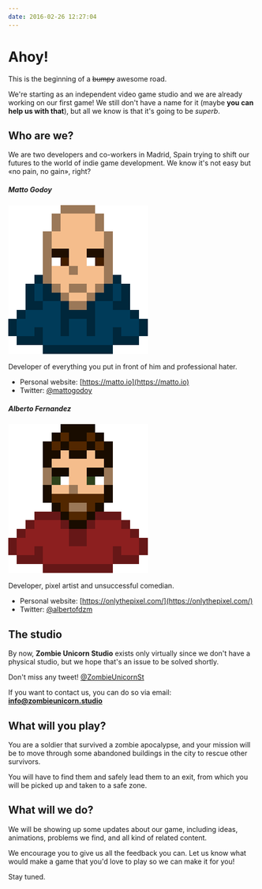 ```yaml
---
date: 2016-02-26 12:27:04
---
```


# Ahoy!

This is the beginning of a ~~bumpy~~ awesome road.

We're starting as an independent video game studio and we are already working on our first game!
We still don't have a name for it (maybe **you can help us with that**), but all we know is that it's going to be _superb_.

## Who are we?

We are two developers and co-workers in Madrid, Spain trying to shift our futures to the world of indie game development. We know it's not easy but «no pain, no gain», right?

##### Matto Godoy

![](/posts/assets/ghost-posts-images/2016/02/Matto.png)

Developer of everything you put in front of him and professional hater.

- Personal website: [https://matto.io](https://matto.io)
- Twitter: [@mattogodoy](https://twitter.com/mattogodoy)

##### Alberto Fernandez

![](/posts/assets/ghost-posts-images/2016/02/Albert.png)

Developer, pixel artist and unsuccessful comedian.

- Personal website: [https://onlythepixel.com/](https://onlythepixel.com/)
- Twitter: [@albertofdzm](https://twitter.com/albertofdzm)

## The studio

By now, **Zombie Unicorn Studio** exists only virtually since we don't have a physical studio, but we hope that's an issue to be solved shortly.

Don't miss any tweet! [@ZombieUnicornSt](https://twitter.com/ZombieUnicornSt)

If you want to contact us, you can do so via email: **info@zombieunicorn.studio**

## What will you play?

You are a soldier that survived a zombie apocalypse, and your mission will be to move through some abandoned buildings in the city to rescue other survivors.

You will have to find them and safely lead them to an exit, from which you will be picked up and taken to a safe zone.

## What will we do?

We will be showing up some updates about our game, including ideas, animations, problems we find, and all kind of related content.

We encourage you to give us all the feedback you can. Let us know what would make a game that you'd love to play so we can make it for you!

Stay tuned.
